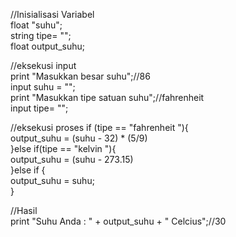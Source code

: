 //Inisialisasi Variabel
<br>
float "suhu";
<br>
string tipe= "";
<br>
float output_suhu;

//eksekusi input
<br>
print "Masukkan besar suhu";//86
<br>
input suhu = "";
<br>
print "Masukkan tipe satuan suhu";//fahrenheit
<br>
input tipe= "";

//eksekusi proses
if (tipe == "fahrenheit "){
    <br>
    output_suhu = (suhu - 32) * (5/9)
    <br>
}else if(tipe == "kelvin "){
    <br>
    output_suhu = (suhu - 273.15)
    <br>
}else if {
    <br>
    output_suhu = suhu;
    <br>
}

//Hasil
<br>
print "Suhu Anda : " + output_suhu + " Celcius";//30
